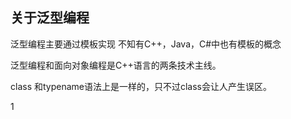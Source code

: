 ## 关于泛型编程
泛型编程主要通过模板实现
不知有C++，Java，C#中也有模板的概念

泛型编程和面向对象编程是C++语言的两条技术主线。





class 和typename语法上是一样的，只不过class会让人产生误区。

1